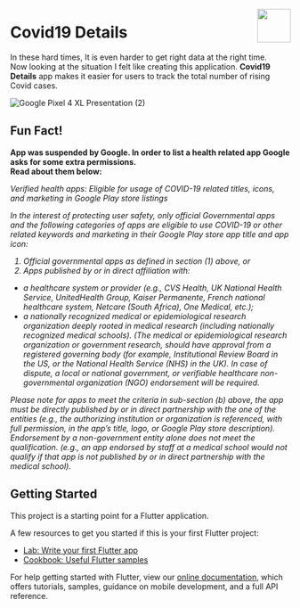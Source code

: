 <img src="https://user-images.githubusercontent.com/64004539/121235942-04ca4c80-c8b3-11eb-8c4a-91b573d43392.png" height="60" align="right"> <h1>Covid19 Details</h1>


<p>In these hard times, It is even harder to get right data at the right time. 
<br>Now looking at the situation I felt like creating this application.
<strong>Covid19 <br>Details</strong> app makes it easier for users to track the total number of rising <br>Covid cases.</p>



![Google Pixel 4 XL Presentation (2)](https://user-images.githubusercontent.com/64004539/121235901-faa84e00-c8b2-11eb-8d9f-4abda4376eed.png)


<h2>Fun Fact!</h2>
<p><strong>App was suspended by Google. In order to list a health related app Google asks for some extra permissions.<br>Read about them below:</strong></p>
<em><p>
Verified health apps: Eligible for usage of COVID-19 related titles, icons, and marketing in Google Play store listings

In the interest of protecting user safety, only official Governmental apps and the following categories of apps are eligible to use COVID-19 or other related keywords and marketing in their Google Play store app title and app icon:

<ol>
<li>Official governmental apps as defined in section (1) above, or</li>
<li>Apps published by or in direct affiliation with:</li>
</ol>

<ul>
<li>a healthcare system or provider (e.g., CVS Health, UK National Health Service, UnitedHealth Group, Kaiser Permanente, French national healthcare system, Netcare (South Africa), One Medical, etc.);</li>
  
<li>a nationally recognized medical or epidemiological research organization deeply rooted in medical research (including nationally recognized medical schools). (The medical or epidemiological research organization or government research, should have approval from a registered governing body (for example, Institutional Review Board in the US, or the National Health Service (NHS) in the UK). In case of dispute, a local or national government, or verifiable healthcare non-governmental organization (NGO) endorsement will be required.
</li>
</ul>

Please note for apps to meet the criteria in sub-section (b) above, the app must be directly published by or in direct partnership with the one of the entities (e.g., the authorizing institution or organization is referenced, with full permission, in the app’s title, logo, or Google Play store description). Endorsement by a non-government entity alone does not meet the qualification. (e.g., an app endorsed by staff at a medical school would not qualify if that app is not published by or in direct partnership with the medical school).

</p></em>

## Getting Started

This project is a starting point for a Flutter application.

A few resources to get you started if this is your first Flutter project:

- [Lab: Write your first Flutter app](https://flutter.dev/docs/get-started/codelab)
- [Cookbook: Useful Flutter samples](https://flutter.dev/docs/cookbook)

For help getting started with Flutter, view our
[online documentation](https://flutter.dev/docs), which offers tutorials,
samples, guidance on mobile development, and a full API reference.
